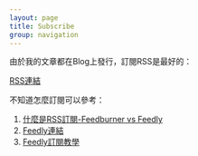```yaml
---
layout: page
title: Subscribe
group: navigation
---
```


由於我的文章都在Blog上發行，訂閱RSS是最好的：

[RSS連結](https://feeds.feedburner.com/maxchennote/44raKbobVYA)

不知道怎麼訂閱可以參考：
1. [什麼是RSS訂閱-Feedburner vs Feedly](https://maxchennote.com/blog/2023/07/07/feedburner-vs-feedly-%E6%9C%89%E4%BB%80%E9%BA%BC%E5%B7%AE%E5%88%A5-blog.html)
2. [Feedly連結](https://feedly.com/)
3. [Feedly訂閱教學](https://gomrcuriosity.com/feedly-introduction/)